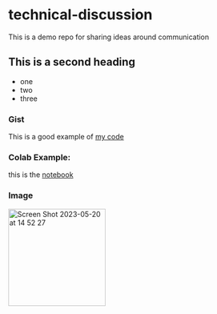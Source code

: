 # technical-discussion
This is a demo repo for sharing ideas around communication

## This is a second heading
* one
* two
* three

### Gist
This is a good example of [my code](https://gist.github.com/quydau/a144f693f4b6e004f408182c25bef559)

### Colab Example:

this is the [notebook](https://github.com/quydau/technical-discussion/blob/main/technical_docs.ipynb)

### Image
<img width="194" alt="Screen Shot 2023-05-20 at 14 52 27" src="https://github.com/quydau/technical-discussion/assets/103884695/7036249b-b764-432b-8830-ab1bc8f9184c">
